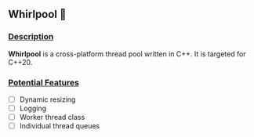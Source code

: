 ## Whirlpool :ocean:
### <ins>Description</ins>
**Whirlpool** is a cross-platform thread pool written in C++. It is targeted for C++20.

### <ins>Potential Features</ins>
- [ ] Dynamic resizing
- [ ] Logging
- [ ] Worker thread class
- [ ] Individual thread queues
